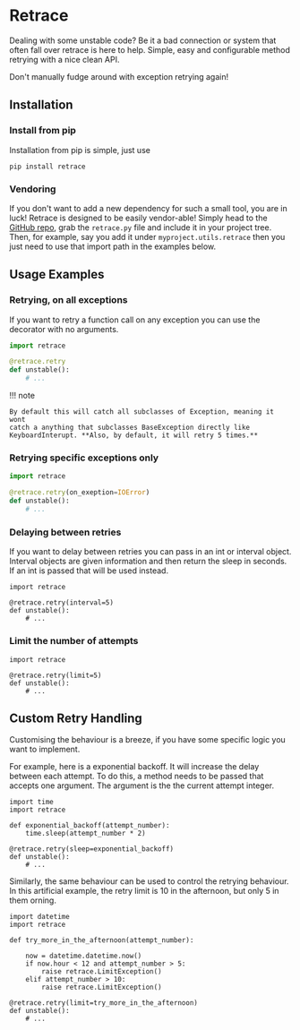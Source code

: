 # Retrace

Dealing with some unstable code? Be it a bad connection or system that often
fall over retrace is here to help. Simple, easy and configurable method
retrying with a nice clean API.

Don't manually fudge around with exception retrying again!

## Installation

### Install from pip

Installation from pip is simple, just use

    pip install retrace

### Vendoring

If you don't want to add a new dependency for such a small tool, you are in
luck! Retrace is designed to be easily vendor-able! Simply head to the
[GitHub repo](https://github.com/d0ugal/retrace), grab the `retrace.py` file
and include it in your project tree. Then, for example, say you add it under
`myproject.utils.retrace` then you just need to use that import path in the
examples below.


## Usage Examples

### Retrying, on all exceptions


If you want to retry a function call on any exception you can use the decorator
with no arguments.


```python
import retrace

@retrace.retry
def unstable():
    # ...
```

!!! note

    By default this will catch all subclasses of Exception, meaning it wont
    catch a anything that subclasses BaseException directly like
    KeyboardInterupt. **Also, by default, it will retry 5 times.**


### Retrying specific exceptions only

```python
import retrace

@retrace.retry(on_exeption=IOError)
def unstable():
    # ...
```


### Delaying between retries

If you want to delay between retries you can pass in an int or interval object.
Interval objects are given information and then return the sleep in seconds. If
an int is passed that will be used instead.

```
import retrace

@retrace.retry(interval=5)
def unstable():
    # ...
```


### Limit the number of attempts

```
import retrace

@retrace.retry(limit=5)
def unstable():
    # ...
```


## Custom Retry Handling

Customising the behaviour is a breeze, if you have some specific logic you
want to implement.

For example, here is a exponential backoff. It will increase the delay between
each attempt. To do this, a method needs to be passed that accepts one
argument. The argument is the the current attempt integer.

```
import time
import retrace

def exponential_backoff(attempt_number):
    time.sleep(attempt_number * 2)

@retrace.retry(sleep=exponential_backoff)
def unstable():
    # ...
```

Similarly, the same behaviour can be used to control the retrying behaviour.
In this artificial example, the retry limit is 10 in the afternoon, but only 5
in them orning.

```
import datetime
import retrace

def try_more_in_the_afternoon(attempt_number):

    now = datetime.datetime.now()
    if now.hour < 12 and attempt_number > 5:
        raise retrace.LimitException()
    elif attempt_number > 10:
        raise retrace.LimitException()

@retrace.retry(limit=try_more_in_the_afternoon)
def unstable():
    # ...
```
